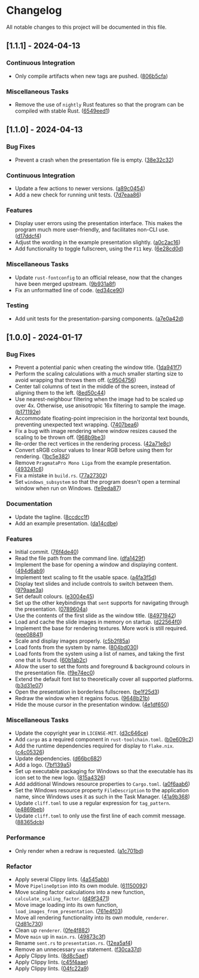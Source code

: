 # Changelog

All notable changes to this project will be documented in this file.

## [1.1.1] - 2024-04-13

### Continuous Integration

- Only compile artifacts when new tags are pushed. ([806b5cfa](https://github.com/zedseven/breeze/commit/806b5cfa))

### Miscellaneous Tasks

- Remove the use of `nightly` Rust features so that the program can be compiled with stable Rust. ([6549eed1](https://github.com/zedseven/breeze/commit/6549eed1))

## [1.1.0] - 2024-04-13

### Bug Fixes

- Prevent a crash when the presentation file is empty. ([38e32c32](https://github.com/zedseven/breeze/commit/38e32c32))

### Continuous Integration

- Update a few actions to newer versions. ([a89c0454](https://github.com/zedseven/breeze/commit/a89c0454))
- Add a new check for running unit tests. ([7d7eaa86](https://github.com/zedseven/breeze/commit/7d7eaa86))

### Features

- Display user errors using the presentation interface. This makes the program much more user-friendly, and facilitates non-CLI use. ([d17ddcf4](https://github.com/zedseven/breeze/commit/d17ddcf4))
- Adjust the wording in the example presentation slightly. ([a0c2ac16](https://github.com/zedseven/breeze/commit/a0c2ac16))
- Add functionality to toggle fullscreen, using the `F11` key. ([6e28cd0d](https://github.com/zedseven/breeze/commit/6e28cd0d))

### Miscellaneous Tasks

- Update `rust-fontconfig` to an official release, now that the changes have been merged upstream. ([9b931a8f](https://github.com/zedseven/breeze/commit/9b931a8f))
- Fix an unformatted line of code. ([ed34ce90](https://github.com/zedseven/breeze/commit/ed34ce90))

### Testing

- Add unit tests for the presentation-parsing components. ([a7e0a42d](https://github.com/zedseven/breeze/commit/a7e0a42d))

## [1.0.0] - 2024-01-17

### Bug Fixes

- Prevent a potential panic when creating the window title. ([1da941f7](https://github.com/zedseven/breeze/commit/1da941f7))
- Perform the scaling calculations with a much smaller starting size to avoid wrapping that throws them off. ([c9504756](https://github.com/zedseven/breeze/commit/c9504756))
- Center tall columns of text in the middle of the screen, instead of aligning them to the left. ([8ed50c44](https://github.com/zedseven/breeze/commit/8ed50c44))
- Use nearest-neighbour filtering when the image had to be scaled up over 4x. Otherwise, use anisotropic 16x filtering to sample the image. ([b171192e](https://github.com/zedseven/breeze/commit/b171192e))
- Accommodate floating-point imprecision in the horizontal text bounds, preventing unexpected text wrapping. ([7407bea6](https://github.com/zedseven/breeze/commit/7407bea6))
- Fix a bug with image rendering where window resizes caused the scaling to be thrown off. ([968b9be3](https://github.com/zedseven/breeze/commit/968b9be3))
- Re-order the rect vertices in the rendering process. ([42a71e8c](https://github.com/zedseven/breeze/commit/42a71e8c))
- Convert sRGB colour values to linear RGB before using them for rendering. ([1bc5e382](https://github.com/zedseven/breeze/commit/1bc5e382))
- Remove `PragmataPro Mono Liga` from the example presentation. ([493241c6](https://github.com/zedseven/breeze/commit/493241c6))
- Fix a mistake in `build.rs`. ([77a27302](https://github.com/zedseven/breeze/commit/77a27302))
- Set `windows_subsystem` so that the program doesn't open a terminal window when run on Windows. ([fe9eda87](https://github.com/zedseven/breeze/commit/fe9eda87))

### Documentation

- Update the tagline. ([8ccdcc1f](https://github.com/zedseven/breeze/commit/8ccdcc1f))
- Add an example presentation. ([da14cdbe](https://github.com/zedseven/breeze/commit/da14cdbe))

### Features

- Initial commit. ([76f4de40](https://github.com/zedseven/breeze/commit/76f4de40))
- Read the file path from the command line. ([dfa1429f](https://github.com/zedseven/breeze/commit/dfa1429f))
- Implement the base for opening a window and displaying content. ([494d6ab9](https://github.com/zedseven/breeze/commit/494d6ab9))
- Implement text scaling to fit the usable space. ([a4fa3f5d](https://github.com/zedseven/breeze/commit/a4fa3f5d))
- Display text slides and include controls to switch between them. ([979aae3a](https://github.com/zedseven/breeze/commit/979aae3a))
- Set default colours. ([e3004e45](https://github.com/zedseven/breeze/commit/e3004e45))
- Set up the other keybindings that `sent` supports for navigating through the presentation. ([0789604a](https://github.com/zedseven/breeze/commit/0789604a))
- Use the contents of the first slide as the window title. ([84971942](https://github.com/zedseven/breeze/commit/84971942))
- Load and cache the slide images in memory on startup. ([d22564f0](https://github.com/zedseven/breeze/commit/d22564f0))
- Implement the base for rendering textures. More work is still required. ([eee08841](https://github.com/zedseven/breeze/commit/eee08841))
- Scale and display images properly. ([c5b2f85a](https://github.com/zedseven/breeze/commit/c5b2f85a))
- Load fonts from the system by name. ([804bd030](https://github.com/zedseven/breeze/commit/804bd030))
- Load fonts from the system using a list of names, and taking the first one that is found. ([60b1ab2c](https://github.com/zedseven/breeze/commit/60b1ab2c))
- Allow the user to set the fonts and foreground & background colours in the presentation file. ([f9e74ec0](https://github.com/zedseven/breeze/commit/f9e74ec0))
- Extend the default font list to theoretically cover all supported platforms. ([b3d31e07](https://github.com/zedseven/breeze/commit/b3d31e07))
- Open the presentation in borderless fullscreen. ([be1f25d3](https://github.com/zedseven/breeze/commit/be1f25d3))
- Redraw the window when it regains focus. ([9648b21b](https://github.com/zedseven/breeze/commit/9648b21b))
- Hide the mouse cursor in the presentation window. ([4e1df650](https://github.com/zedseven/breeze/commit/4e1df650))

### Miscellaneous Tasks

- Update the copyright year in `LICENSE-MIT`. ([d3c646ce](https://github.com/zedseven/breeze/commit/d3c646ce))
- Add `cargo` as a required component in `rust-toolchain.toml`. ([b0e609c2](https://github.com/zedseven/breeze/commit/b0e609c2))
- Add the runtime dependencies required for display to `flake.nix`. ([c4c05326](https://github.com/zedseven/breeze/commit/c4c05326))
- Update dependencies. ([d66bc682](https://github.com/zedseven/breeze/commit/d66bc682))
- Add a logo. ([7bf139a5](https://github.com/zedseven/breeze/commit/7bf139a5))
- Set up executable packaging for Windows so that the executable has its icon set to the new logo. ([815a4326](https://github.com/zedseven/breeze/commit/815a4326))
- Add additional Windows resource properties to `Cargo.toml`. ([a0f6aab6](https://github.com/zedseven/breeze/commit/a0f6aab6))
- Set the Windows resource property `FileDescription` to the application name, since Windows uses it as such in the Task Manager. ([41a9b368](https://github.com/zedseven/breeze/commit/41a9b368))
- Update `cliff.toml` to use a regular expression for `tag_pattern`. ([e4869beb](https://github.com/zedseven/breeze/commit/e4869beb))
- Update `cliff.toml` to only use the first line of each commit message. ([88365dcb](https://github.com/zedseven/breeze/commit/88365dcb))

### Performance

- Only render when a redraw is requested. ([a1c701bd](https://github.com/zedseven/breeze/commit/a1c701bd))

### Refactor

- Apply several Clippy lints. ([4a545abb](https://github.com/zedseven/breeze/commit/4a545abb))
- Move `PipelineOption` into its own module. ([61150092](https://github.com/zedseven/breeze/commit/61150092))
- Move scaling factor calculations into a new function, `calculate_scaling_factor`. ([d49f3471](https://github.com/zedseven/breeze/commit/d49f3471))
- Move image loading into its own function, `load_images_from_presentation`. ([761e4f03](https://github.com/zedseven/breeze/commit/761e4f03))
- Move all rendering functionality into its own module, `renderer`. ([2d81c730](https://github.com/zedseven/breeze/commit/2d81c730))
- Clean up `renderer`. ([0fe4f882](https://github.com/zedseven/breeze/commit/0fe4f882))
- Move `main` up in `main.rs`. ([49873c3f](https://github.com/zedseven/breeze/commit/49873c3f))
- Rename `sent.rs` to `presentation.rs`. ([12ea5af4](https://github.com/zedseven/breeze/commit/12ea5af4))
- Remove an unnecessary `use` statement. ([f30ca37d](https://github.com/zedseven/breeze/commit/f30ca37d))
- Apply Clippy lints. ([8d8c5aef](https://github.com/zedseven/breeze/commit/8d8c5aef))
- Apply Clippy lints. ([c45f4aae](https://github.com/zedseven/breeze/commit/c45f4aae))
- Apply Clippy lints. ([04fc22a9](https://github.com/zedseven/breeze/commit/04fc22a9))

<!-- generated by git-cliff -->
